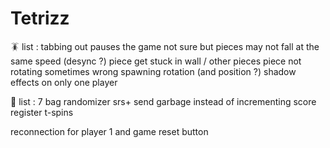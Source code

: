 # Tetrizz

🪳 list :
tabbing out pauses the game
not sure but pieces may not fall at the same speed (desync ?)
piece get stuck in wall / other pieces
piece not rotating sometimes
wrong spawning rotation (and position ?)
shadow effects on only one player

👻  list :
7 bag randomizer
srs+
send garbage instead of incrementing score
register t-spins

reconnection for player 1 and game reset button